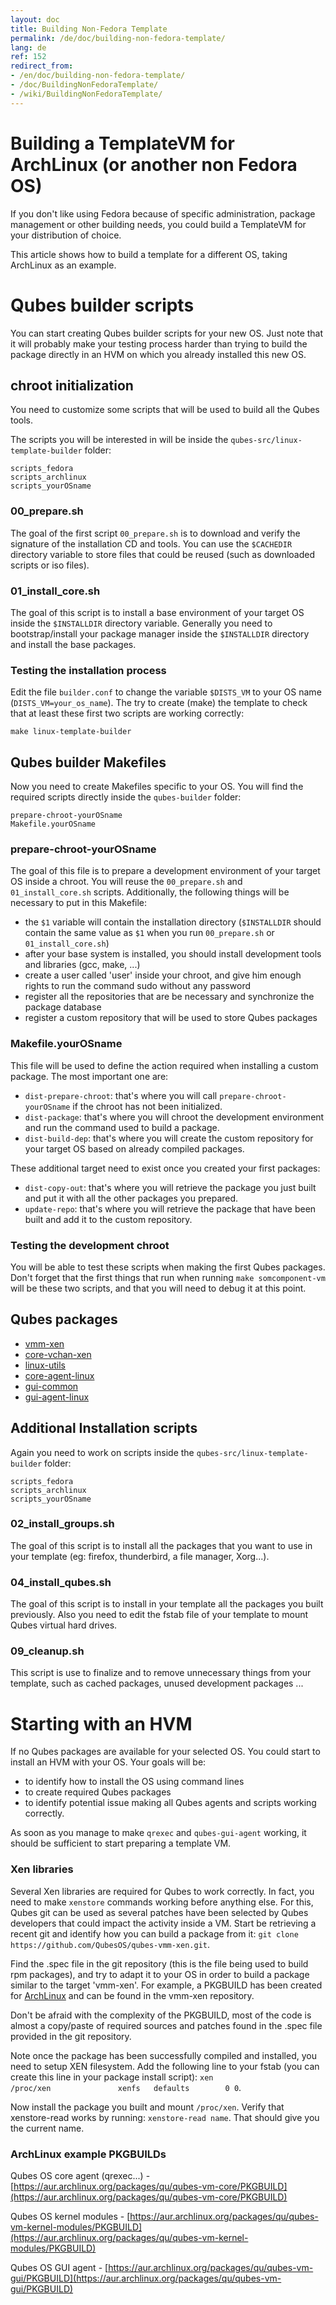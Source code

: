 ```yaml
---
layout: doc
title: Building Non-Fedora Template
permalink: /de/doc/building-non-fedora-template/
lang: de
ref: 152
redirect_from:
- /en/doc/building-non-fedora-template/
- /doc/BuildingNonFedoraTemplate/
- /wiki/BuildingNonFedoraTemplate/
---
```


Building a TemplateVM for ArchLinux (or another non Fedora OS)
==============================================================

If you don't like using Fedora because of specific administration, package management or other building needs, you could build a TemplateVM for your distribution of choice.

This article shows how to build a template for a different OS, taking ArchLinux as an example.

Qubes builder scripts
=====================

You can start creating Qubes builder scripts for your new OS. Just note that it will probably make your testing process harder than trying to build the package directly in an HVM on which you already installed this new OS.

chroot initialization
---------------------

You need to customize some scripts that will be used to build all the Qubes tools.

The scripts you will be interested in will be inside the `qubes-src/linux-template-builder` folder:

~~~
scripts_fedora
scripts_archlinux
scripts_yourOSname
~~~

### 00\_prepare.sh

The goal of the first script `00_prepare.sh` is to download and verify the signature of the installation CD and tools. You can use the `$CACHEDIR` directory variable to store files that could be reused (such as downloaded scripts or iso files).

### 01\_install\_core.sh

The goal of this script is to install a base environment of your target OS inside the `$INSTALLDIR` directory variable. Generally you need to bootstrap/install your package manager inside the `$INSTALLDIR` directory and install the base packages.

### Testing the installation process

Edit the file `builder.conf` to change the variable `$DISTS_VM` to your OS name (`DISTS_VM=your_os_name`). The try to create (make) the template to check that at least these first two scripts are working correctly:

~~~
make linux-template-builder
~~~

Qubes builder Makefiles
-----------------------

Now you need to create Makefiles specific to your OS. You will find the required scripts directly inside the `qubes-builder` folder:

~~~
prepare-chroot-yourOSname
Makefile.yourOSname
~~~

### prepare-chroot-yourOSname

The goal of this file is to prepare a development environment of your target OS inside a chroot. You will reuse the `00_prepare.sh` and `01_install_core.sh` scripts. Additionally, the following things will be necessary to put in this Makefile:

-   the `$1` variable will contain the installation directory (`$INSTALLDIR` should contain the same value as `$1` when you run `00_prepare.sh` or `01_install_core.sh`)
-   after your base system is installed, you should install development tools and libraries (gcc, make, ...)
-   create a user called 'user' inside your chroot, and give him enough rights to run the command sudo without any password
-   register all the repositories that are be necessary and synchronize the package database
-   register a custom repository that will be used to store Qubes packages

### Makefile.yourOSname

This file will be used to define the action required when installing a custom package. The most important one are:

-   `dist-prepare-chroot`: that's where you will call `prepare-chroot-yourOSname` if the chroot has not been initialized.
-   `dist-package`: that's where you will chroot the development environment and run the command used to build a package.
-   `dist-build-dep`: that's where you will create the custom repository for your target OS based on already compiled packages.

These additional target need to exist once you created your first packages:

-   `dist-copy-out`: that's where you will retrieve the package you just built and put it with all the other packages you prepared.
-   `update-repo`: that's where you will retrieve the package that have been built and add it to the custom repository.

### Testing the development chroot

You will be able to test these scripts when making the first Qubes packages. Don't forget that the first things that run when running `make somcomponent-vm` will be these two scripts, and that you will need to debug it at this point.

Qubes packages
--------------

* [vmm-xen](https://github.com/QubesOS/qubes-vmm-xen)
* [core-vchan-xen](https://github.com/QubesOS/qubes-core-vchan-xen)
* [linux-utils](https://github.com/QubesOS/qubes-linux-utils)
* [core-agent-linux](https://github.com/QubesOS/qubes-core-agent-linux)
* [gui-common](https://github.com/QubesOS/qubes-gui-common)
* [gui-agent-linux](https://github.com/QubesOS/qubes-gui-agent-linux)

Additional Installation scripts
-------------------------------

Again you need to work on scripts inside the `qubes-src/linux-template-builder` folder:

~~~
scripts_fedora
scripts_archlinux
scripts_yourOSname
~~~

### 02\_install\_groups.sh

The goal of this script is to install all the packages that you want to use in your template (eg: firefox, thunderbird, a file manager, Xorg...).

### 04\_install\_qubes.sh

The goal of this script is to install in your template all the packages you built previously. Also you need to edit the fstab file of your template to mount Qubes virtual hard drives.

### 09\_cleanup.sh

This script is use to finalize and to remove unnecessary things from your template, such as cached packages, unused development packages ...

Starting with an HVM
====================

If no Qubes packages are available for your selected OS. You could start to install an HVM with your OS. Your goals will be:

-   to identify how to install the OS using command lines
-   to create required Qubes packages
-   to identify potential issue making all Qubes agents and scripts working correctly.

As soon as you manage to make `qrexec` and `qubes-gui-agent` working, it should be sufficient to start preparing a template VM.

### Xen libraries

Several Xen libraries are required for Qubes to work correctly. In fact, you need to make `xenstore` commands working before anything else. For this, Qubes git can be used as several patches have been selected by Qubes developers that could impact the activity inside a VM. Start be retrieving a recent git and identify how you can build a package from it: `git clone https://github.com/QubesOS/qubes-vmm-xen.git`.

Find the .spec file in the git repository (this is the file being used to build rpm packages), and try to adapt it to your OS in order to build a package similar to the target 'vmm-xen'. For example, a PKGBUILD has been created for [ArchLinux](/de/doc/templates/archlinux/) and can be found in the vmm-xen repository.

Don't be afraid with the complexity of the PKGBUILD, most of the code is almost a copy/paste of required sources and patches found in the .spec file provided in the git repository.

Note once the package has been successfully compiled and installed, you need to setup XEN filesystem. Add the following line to your fstab (you can create this line in your package install script): `xen                     /proc/xen               xenfs   defaults        0 0`.

Now install the package you built and mount `/proc/xen`. Verify that xenstore-read works by running: `xenstore-read name`. That should give you the current name.

### ArchLinux example PKGBUILDs

Qubes OS core agent (qrexec...) - [https://aur.archlinux.org/packages/qu/qubes-vm-core/PKGBUILD](https://aur.archlinux.org/packages/qu/qubes-vm-core/PKGBUILD)

Qubes OS kernel modules - [https://aur.archlinux.org/packages/qu/qubes-vm-kernel-modules/PKGBUILD](https://aur.archlinux.org/packages/qu/qubes-vm-kernel-modules/PKGBUILD)

Qubes OS GUI agent - [https://aur.archlinux.org/packages/qu/qubes-vm-gui/PKGBUILD](https://aur.archlinux.org/packages/qu/qubes-vm-gui/PKGBUILD)
